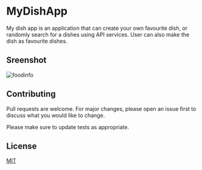 # MyDishApp

My dish app is an application that can create your own favourite dish, or randomly search for a dishes using API services. 
User can also make the dish as favourite dishes.

## Sreenshot

![foodinfo](https://user-images.githubusercontent.com/72716751/161260397-b97f49a8-8427-421f-8e5f-82bc83709618.png)




## Contributing
Pull requests are welcome. For major changes, please open an issue first to discuss what you would like to change.

Please make sure to update tests as appropriate.

## License
[MIT](https://choosealicense.com/licenses/mit/)

